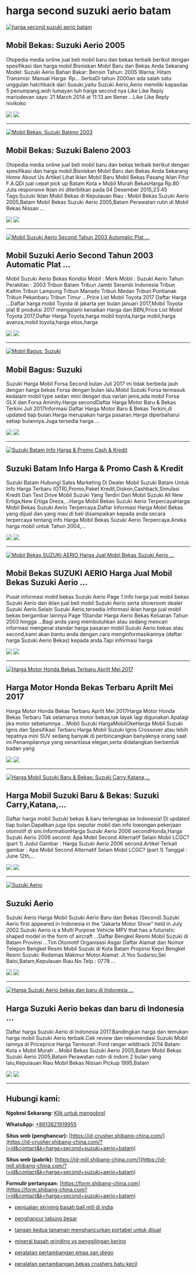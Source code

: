 # harga second suzuki aerio batam

<a href="https://swt.shibang-china.com/?l=id&img&k=harga+second+suzuki+aerio+batam" target="_blank">![harga second suzuki aerio batam](http://static.shibang-china.com/all-800x300/226.jpg)</a>

## Mobil Bekas: Suzuki Aerio 2005
Otopedia media online jual beli mobil baru dan bekas terbaik berikut dengan spesifikasi dan harga mobil.Bisniskan Mobil Baru dan Bekas Anda Sekarang Model: Suzuki Aerio Bahan Bakar: Bensin Tahun: 2005 Warna: Hitam Transmisi: Manual Harga: Rp.…SerbaDi tahun 2000an ada salah satu unggulan hatchback dari Susuki,yaitu Suzuki Aerio,Aerio memiliki kapasitas 5 penumpang,woh lumayan tuh harga second nya Like Like Reply mariodevan says: 21 March 2014 at 11:13 am Bener….Like Like Reply nivikoko


<a href="https://whatsapp.shibangsoft.com/WhatsApp.php" target="_blank" title="WhatsApp">![](http://static.shibang-china.com/icon/whatsapp.png)</a> <a href="https://swt.shibang-china.com/?l=id&icon&k=harga+second+suzuki+aerio+batam" target="_blank">![](http://static.shibang-china.com/icon/chat-id.png)</a>

---

<a href="https://swt.shibang-china.com/?l=id&img&k=harga+second+suzuki+aerio+batam" target="_blank">![Mobil Bekas: Suzuki Baleno 2003](http://static.shibang-china.com/all-800x300/709.jpg)</a>

## Mobil Bekas: Suzuki Baleno 2003
Otopedia media online jual beli mobil baru dan bekas terbaik berikut dengan spesifikasi dan harga mobil.Bisniskan Mobil Baru dan Bekas Anda Sekarang Home About Us Artikel Lihat Iklan Mobil Baru Mobil Bekas Pasang Iklan Fitur F.A.QDi jual cepat pick up Batam Kota » Mobil Murah BekasHarga Rp.80 Juta responsive Iklan ini diterbitkan pada 04 Desember 2015,23:45 Tags:Suzuki Iklan Mobil Bekas di Kepulauan Riau : Mobil Bekas Suzuki Aerio 2005,Batam Mobil Bekas Suzuki Aerio 2005,Batam Perawatan rutin di Mobil Bekas Nissan …


<a href="https://whatsapp.shibangsoft.com/WhatsApp.php" target="_blank" title="WhatsApp">![](http://static.shibang-china.com/icon/whatsapp.png)</a> <a href="https://swt.shibang-china.com/?l=id&icon&k=harga+second+suzuki+aerio+batam" target="_blank">![](http://static.shibang-china.com/icon/chat-id.png)</a>

---

<a href="https://swt.shibang-china.com/?l=id&img&k=harga+second+suzuki+aerio+batam" target="_blank">![Mobil Suzuki Aerio Second Tahun 2003 Automatic Plat …](http://static.shibang-china.com/all-800x300/1113.jpg)</a>

## Mobil Suzuki Aerio Second Tahun 2003 Automatic Plat …
Mobil Suzuki Aerio Bekas Kondisi Mobil : Merk Mobil : Suzuki Aerio Tahun Perakitan : 2003 Tribun Batam Tribun Jambi Serambi Indonesia Tribun Kaltim Tribun Lampung Tribun Manado Tribun Medan Tribun Pontianak Tribun Pekanbaru Tribun Timur …Price List Mobil Toyota 2017 Daftar Harga …Daftar harga mobil Toyota di jakarta per bulan januari 2017,Mobil Toyota plat B produksi 2017 mengalami kenaikan Harga dan BBN,Price List Mobil Toyota 2017,Daftar Harga Toyota,harga mobil toyota,harga mobil,harga avanza,mobil toyota,harga etios,harga


<a href="https://whatsapp.shibangsoft.com/WhatsApp.php" target="_blank" title="WhatsApp">![](http://static.shibang-china.com/icon/whatsapp.png)</a> <a href="https://swt.shibang-china.com/?l=id&icon&k=harga+second+suzuki+aerio+batam" target="_blank">![](http://static.shibang-china.com/icon/chat-id.png)</a>

---

<a href="https://swt.shibang-china.com/?l=id&img&k=harga+second+suzuki+aerio+batam" target="_blank">![Mobil Bagus: Suzuki](http://static.shibang-china.com/all-800x300/418.jpg)</a>

## Mobil Bagus: Suzuki
Suzuki Harga Mobil Forsa Second bulan Juli 2017 ini tidak berbeda jauh dengan harga bekas Forsa dengan bulan lalu.Mobil Suzuki Forsa termasuk kedalam mobil type sedan mini dengan dua varian jenis,ada mobil Forsa GLX dan Forsa Aminity.Harga secondDaftar Harga Motor Baru & Bekas Terkini Juli 2017Informasi Daftar Harga Motor Baru & Bekas Terkini,di updated tiap bulan.Harga merupakan harga pasaran.Harga diperbaharui setiap bulannya.Juga tersedia harga …


<a href="https://whatsapp.shibangsoft.com/WhatsApp.php" target="_blank" title="WhatsApp">![](http://static.shibang-china.com/icon/whatsapp.png)</a> <a href="https://swt.shibang-china.com/?l=id&icon&k=harga+second+suzuki+aerio+batam" target="_blank">![](http://static.shibang-china.com/icon/chat-id.png)</a>

---

<a href="https://swt.shibang-china.com/?l=id&img&k=harga+second+suzuki+aerio+batam" target="_blank">![Suzuki Batam Info Harga & Promo Cash & Kredit](http://static.shibang-china.com/all-800x300/1034.jpg)</a>

## Suzuki Batam Info Harga & Promo Cash & Kredit
Suzuki Batam Hubungi Sales Marketing Di Dealer Mobil Suzuki Batam Untuk Info Harga Terbaru (OTR),Promo,Paket Kredit,Diskon,Cashback,Simulasi Kredit Dan Test Drive Mobil Suzuki Yang Terdiri Dari Mobil Suzuki All New Ertiga,New Ertiga Dreza,…Harga Mobil Bekas Suzuki Aerio TerpercayaHarga Mobil Bekas Suzuki Aerio Terpercaya.Daftar Informasi Harga Mobil Bekas yang dijual dan yang mau di beli disampaikan kepada anda secara terpercaya tentang info Harga Mobil Bekas Suzuki Aerio Terpercaya.Aneka harga mobil untuk Tahun 2004,…


<a href="https://whatsapp.shibangsoft.com/WhatsApp.php" target="_blank" title="WhatsApp">![](http://static.shibang-china.com/icon/whatsapp.png)</a> <a href="https://swt.shibang-china.com/?l=id&icon&k=harga+second+suzuki+aerio+batam" target="_blank">![](http://static.shibang-china.com/icon/chat-id.png)</a>

---

<a href="https://swt.shibang-china.com/?l=id&img&k=harga+second+suzuki+aerio+batam" target="_blank">![Mobil Bekas SUZUKI AERIO Harga Jual Mobil Bekas Suzuki Aerio …](http://static.shibang-china.com/all-800x300/499.jpg)</a>

## Mobil Bekas SUZUKI AERIO Harga Jual Mobil Bekas Suzuki Aerio …
Pusat informasi mobil bekas Suzuki Aerio Page 1.Info harga jual mobil bekas Suzuki Aerio dan iklan jual beli mobil Suzuki Aerio serta showroom dealer Suzuki Aerio.Selain Suzuki Aerio,tersedia informasi iklan harga jual mobil bekas bergambar lainnya Page 1Standar Harga Aerio Bekas Keluaran Tahun 2003 hingga …Bagi anda yang membutuhkan atau sedang mencari informasi mengenai standar harga pasaran mobil Suzuki Aerio bekas atau second,kami akan bantu anda dengan cara menginformasikannya (daftar harga Suzuki Aerio Bekas) kepada anda.Tapi informasi harga


<a href="https://whatsapp.shibangsoft.com/WhatsApp.php" target="_blank" title="WhatsApp">![](http://static.shibang-china.com/icon/whatsapp.png)</a> <a href="https://swt.shibang-china.com/?l=id&icon&k=harga+second+suzuki+aerio+batam" target="_blank">![](http://static.shibang-china.com/icon/chat-id.png)</a>

---

<a href="https://swt.shibang-china.com/?l=id&img&k=harga+second+suzuki+aerio+batam" target="_blank">![Harga Motor Honda Bekas Terbaru Aprilt Mei 2017](http://static.shibang-china.com/all-800x300/1241.jpg)</a>

## Harga Motor Honda Bekas Terbaru Aprilt Mei 2017
Harga Motor Honda Bekas Terbaru Aprilt Mei 2017Harga Motor Honda Bekas Terbaru Tak selamanya motor bekas,tak layak lagi digunakan.Apalagi jika motor sebelumnya …Mobil Suzuki HargaMobilOkeHarga Mobil Suzuki Ignis dan Spesifikasi Terbaru Harga Mobil Suzuki Ignis Crossover atau lebih tepatnya mini SUV sedang banyak di perbincangkan banyaknya orang saat ini.Penampilannya yang senantiasa elegan,serta didatangkan berbentuk badan yang


<a href="https://whatsapp.shibangsoft.com/WhatsApp.php" target="_blank" title="WhatsApp">![](http://static.shibang-china.com/icon/whatsapp.png)</a> <a href="https://swt.shibang-china.com/?l=id&icon&k=harga+second+suzuki+aerio+batam" target="_blank">![](http://static.shibang-china.com/icon/chat-id.png)</a>

---

<a href="https://swt.shibang-china.com/?l=id&img&k=harga+second+suzuki+aerio+batam" target="_blank">![Harga Mobil Suzuki Baru & Bekas: Suzuki Carry,Katana,…](http://static.shibang-china.com/all-800x300/120.jpg)</a>

## Harga Mobil Suzuki Baru & Bekas: Suzuki Carry,Katana,…
Daftar harga mobil Suzuki bekas & baru terlengkap se Indonesia! Di updated tiap bulan.Dapatkan juga tips seputar mobil dan info lowongan pekerjaan otomotif di sini.InformationHarga Suzuki Aerio 2006 secondHonda,Harga Suzuki Aerio 2006 second: Apa Mobil Second Alternatif Selain Mobil LCGC? (part 1) Judul Gambar : Harga Suzuki Aerio 2006 second.Artikel Terkait gambar : Apa Mobil Second Alternatif Selain Mobil LCGC? (part 1) Tanggal : June 12th,…


<a href="https://whatsapp.shibangsoft.com/WhatsApp.php" target="_blank" title="WhatsApp">![](http://static.shibang-china.com/icon/whatsapp.png)</a> <a href="https://swt.shibang-china.com/?l=id&icon&k=harga+second+suzuki+aerio+batam" target="_blank">![](http://static.shibang-china.com/icon/chat-id.png)</a>

---

<a href="https://swt.shibang-china.com/?l=id&img&k=harga+second+suzuki+aerio+batam" target="_blank">![Suzuki Aerio](http://static.shibang-china.com/all-800x300/406.jpg)</a>

## Suzuki Aerio
Suzuki Aerio Harga Mobil Suzuki Aerio Baru dan Bekas (Second).Suzuki Aerio first appeared in Indonesia in the “Jakarta Motor Show” held in July 2002.Suzuki Aerio is a Multi Purpose Vehicle MPV that has a futuristic shaped model in the form of aircraft …Daftar Bengkel Resmi Mobil Suzuki di Batam Provinsi …Tim Otomotif Organisasi Asgar Daftar Alamat dan Nomor Telepon Bengkel Resmi Mobil Suzuki di Kota Batam Propinsi Kepri Bengkel Resmi Suzuki: Rodamas Makmur Motor.Alamat: Jl.Yos Sudarso,Sei Baloi,Batam,Kepulauan Riau.No.Telp.: 0778 …


<a href="https://whatsapp.shibangsoft.com/WhatsApp.php" target="_blank" title="WhatsApp">![](http://static.shibang-china.com/icon/whatsapp.png)</a> <a href="https://swt.shibang-china.com/?l=id&icon&k=harga+second+suzuki+aerio+batam" target="_blank">![](http://static.shibang-china.com/icon/chat-id.png)</a>

---

<a href="https://swt.shibang-china.com/?l=id&img&k=harga+second+suzuki+aerio+batam" target="_blank">![Harga Suzuki Aerio bekas dan baru di Indonesia …](http://static.shibang-china.com/all-800x300/1327.jpg)</a>

## Harga Suzuki Aerio bekas dan baru di Indonesia …
Daftar harga Suzuki Aerio di Indonesia 2017.Bandingkan harga dan temukan harga mobil Suzuki Aerio terbaik.Cek review dan rekomendasi Suzuki Mobil lainnya di Priceprice Harga Termurah :Ford ranger wildtrack 2014 Batam Kota » Mobil Murah …Mobil Bekas Suzuki Aerio 2005,Batam Mobil Bekas Suzuki Aerio 2005,Batam Perawatan rutin di indom 2 bulan yang lalu,Kepulauan Riau Mobil Bekas Nissan Pickup 1995,Batam


<a href="https://whatsapp.shibangsoft.com/WhatsApp.php" target="_blank" title="WhatsApp">![](http://static.shibang-china.com/icon/whatsapp.png)</a> <a href="https://swt.shibang-china.com/?l=id&icon&k=harga+second+suzuki+aerio+batam" target="_blank">![](http://static.shibang-china.com/icon/chat-id.png)</a>

---
## Hubungi kami:

**Ngobrol Sekarang:** [Klik untuk mengobrol](https://swt.shibang-china.com?l=id&contact&k=harga+second+suzuki+aerio+batam)

**WhatsApp:**  [+8613621919955](https://whatsapp.shibangsoft.com/WhatsApp.php)

**Situs web (penghancur):** [https://id-crusher.shibang-china.com/](https://id-crusher.shibang-china.com/?l=id&contact&k=harga+second+suzuki+aerio+batam)

**Situs web (pabrik):** [https://id-mill.shibang-china.com/](https://id-mill.shibang-china.com/?l=id&contact&k=harga+second+suzuki+aerio+batam)

**Formulir pertanyaan:** [https://form.shibang-china.com](https://form.shibang-china.com?l=id&contact&k=harga+second+suzuki+aerio+batam)

* [penjualan skrining basah ball mill di india](../18/penjualan%20skrining%20basah%20ball%20mill%20di%20india.md)

* [penghancur tabung besar](../18/penghancur%20tabung%20besar.md)

* [tangan kedua tanaman menghancurkan portabel untuk dijual](../28/tangan%20kedua%20tanaman%20menghancurkan%20portabel%20untuk%20dijual.md)

* [mineral basah grinding vs penggilingan kering](../28/mineral%20basah%20grinding%20vs%20penggilingan%20kering.md)

* [peralatan pertambangan emas san diego](../26/peralatan%20pertambangan%20emas%20san%20diego.md)

* [peralatan pertambangan bekas crushers batu kecil](../17/peralatan%20pertambangan%20bekas%20crushers%20batu%20kecil.md)